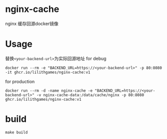 # nginx-cache 
nginx 缓存回源docker镜像

# Usage
替换`<your-backend-url>`为实际回源地址
for debug
```
docker run --rm -e "BACKEND_URL=https://<your-backend-url>" -p 80:8080 -it ghcr.io/lilithgames/nginx-cache:v1
```

for production
```
docker run --rm -d -name nginx-cache -e "BACKEND_URL=https://<your-backend-url>" -v nginx-cache-data:/data/cache/nginx -p 80:8080 ghcr.io/lilithgames/nginx-cache:v1
```

# build
```
make build
```
